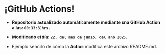 # ¡GitHub Actions!
* **Repositorio actualizado automáticamente mediante una GitHub Action a las: `00:33:31hrs.`**
* **Modificado el día: `22, del mes de junio, del año 2025.`**

* Ejemplo sencillo de cómo la **Action** modifica este archivo README.md.
